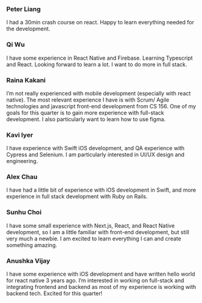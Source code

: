 ### Peter Liang
I had a 30min crash course on react.  Happy to learn everything needed for the development.


### Qi Wu
I have some experience in React Native and Firebase. Learning Typescript and React. Looking  forward to learn a lot. I want to do more in full stack. 


### Raina Kakani
I’m not really experienced with mobile development (especially with react native). The most relevant experience I have is with Scrum/ Agile technologies and javascript front-end development from CS 156. One of my goals for this quarter is to gain more experience with full-stack development. I also particularly want to learn how to use figma. 


### Kavi Iyer
I have experience with Swift iOS development, and QA experience with Cypress and Selenium. I am particularly interested in UI/UX design and engineering. 


### Alex Chau
I have had a little bit of experience with iOS development in Swift, and more experience in full stack development with Ruby on Rails.


### Sunhu Choi
I have some small experience with Next.js, React, and React Native development, so I am a little familiar with front-end development, but still very much a newbie. I am excited to learn everything I can and create something amazing. 

### Anushka Vijay
I have some experience with iOS development and have written hello world for react native 3 years ago. I’m interested in working on full-stack and integrating frontend and backend as most of my experience is working with backend tech. Excited for this quarter!
